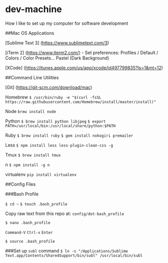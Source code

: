 # dev-machine
How I like to set up my computer for software development

##Mac OS Applications

[Sublime Text 3] (https://www.sublimetext.com/3)

[iTerm 2] (https://www.iterm2.com/) - Set preferences: Profiles / Default / Colors / Color Presets... Pastel (Dark Background)

[XCode] (https://itunes.apple.com/us/app/xcode/id497799835?ls=1&mt=12)

##Command Line Utilities

[Git] (https://git-scm.com/download/mac)

Homebrew `$ /usr/bin/ruby -e "$(curl -fsSL https://raw.githubusercontent.com/Homebrew/install/master/install)"`

Node `brew install node`

Python `$ brew install python libjpeg`
`$ export PATH=/usr/local/bin:/usr/local/share/python:$PATH`

Ruby `$ brew install ruby`
`$ gem install nokogiri premailer`

Less `$ npm install less less-plugin-clean-css -g`

Tmux `$ brew install tmux`

n `$ npm install -g n`

virtualenv `pip install virtualenv`

##Config Files

###Bash Profile

`$ cd ~` `$ touch .bash_profile`

Copy raw text from this repo at: `config/dot-bash_profile`

`$ nano .bash_profile` 

`Command-V` `Ctrl-x` `Enter` 

`$ source .bash_profile`

###Set up `subl` command
`$ ln -s "/Applications/Sublime Text.app/Contents/SharedSupport/bin/subl" /usr/local/bin/subl`
